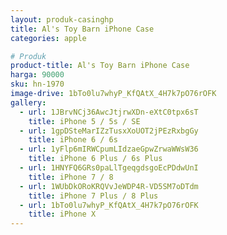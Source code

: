 ```yaml
---
layout: produk-casinghp
title: Al's Toy Barn iPhone Case
categories: apple

# Produk
product-title: Al's Toy Barn iPhone Case
harga: 90000
sku: hn-1970
image-drive: 1bTo0lu7whyP_KfQAtX_4H7k7pO76rOFK
gallery:
  - url: 1JBrvNCj36AwcJtjrwXDn-eXtC0tpx6sT
    title: iPhone 5 / 5s / SE
  - url: 1gpDSteMarIZzTusxXoUOT2jPEzRxbgGy
    title: iPhone 6 / 6s
  - url: 1yFlp6mIRWCpumLIdzaeGpwZrwaWWsW36
    title: iPhone 6 Plus / 6s Plus
  - url: 1HNYFQ6GRs0paLlTgeqgdsgoEcPDdwUnI
    title: iPhone 7 / 8
  - url: 1WUbDkORoKRQVvJeWDP4R-VD5SM7oDTdm
    title: iPhone 7 Plus / 8 Plus
  - url: 1bTo0lu7whyP_KfQAtX_4H7k7pO76rOFK
    title: iPhone X
---
```

